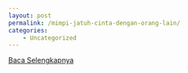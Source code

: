 ```yaml
---
layout: post
permalink: /mimpi-jatuh-cinta-dengan-orang-lain/
categories:
    - Uncategorized
---
```


[Baca Selengkapnya](/03)